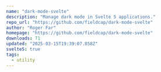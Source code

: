 ```yaml
---
name: "dark-mode-svelte"
description: "Manage dark mode in Svelte 5 applications."
repo_url: "https://github.com/fieldcap/dark-mode-svelte"
author: "Roger Far"
homepage: "https://github.com/fieldcap/dark-mode-svelte"
downloads: 71
updated: "2025-03-15T19:39:07.858Z"
svelte5: true
tags: 
  - utility
---
```

